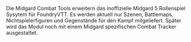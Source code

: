 Die Midgard Combat Tools erweitern das inoffizielle Midgard 5 Rollenspiel Sysytem für FoundryVTT. Es werden aktuell nur Szenen, Battlemaps, Nichtspielerfiguren und Gegenstände für den Kampf mitgeliefert. Später wird das Modul noch mit einem Midgard spezifischen Combat Tracker ausgestattet.